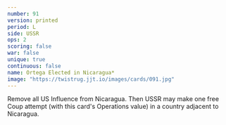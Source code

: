 ```yaml
---
number: 91
version: printed
period: L
side: USSR
ops: 2
scoring: false
war: false
unique: true
continuous: false
name: Ortega Elected in Nicaragua*
image: "https://twistrug.jjt.io/images/cards/091.jpg"
---
```

Remove all US Influence from Nicaragua. Then USSR may make one free Coup attempt (with this card's Operations value) in a country adjacent to Nicaragua.

